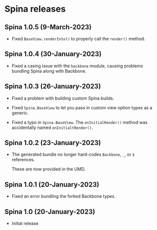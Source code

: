 # Spina releases

## Spina 1.0.5 (9-March-2023)

* Fixed `BaseView.renderInto()` to properly call the `render()` method.

## Spina 1.0.4 (30-January-2023)

* Fixed a casing issue with the `backbone` module, causing problems bundling
  Spina along with Backbone.


## Spina 1.0.3 (26-January-2023)

* Fixed a problem with building custom Spina builds.

* Fixed ``Spina.BaseView`` to let you pass in custom view option types as
  a generic.

* Fixed a typo in ``Spina.BaseView``. The ``onInitialRender()`` method was
  accidentally named ``onInitialtRender()``.


## Spina 1.0.2 (23-January-2023)

* The generated bundle no longer hard-codes ``Backbone``, ``_``, or ``$``
  references.

  These are now provided in the UMD.


## Spina 1.0.1 (20-January-2023)

* Fixed an error bundling the forked Backbone types.


## Spina 1.0 (20-January-2023)

* Initial release
